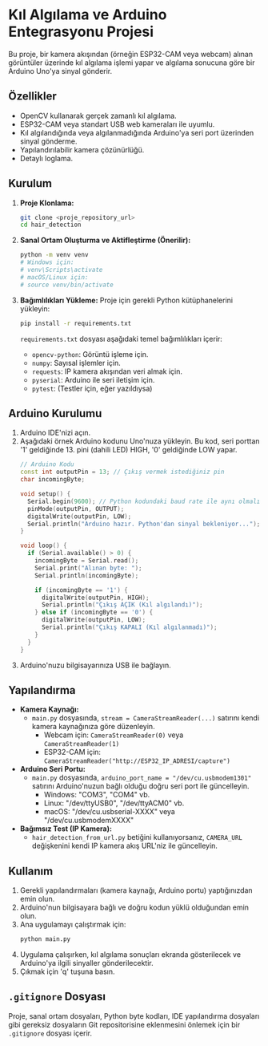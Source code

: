 # Kıl Algılama ve Arduino Entegrasyonu Projesi

Bu proje, bir kamera akışından (örneğin ESP32-CAM veya webcam) alınan görüntüler üzerinde kıl algılama işlemi yapar ve algılama sonucuna göre bir Arduino Uno'ya sinyal gönderir.

## Özellikler

*   OpenCV kullanarak gerçek zamanlı kıl algılama.
*   ESP32-CAM veya standart USB web kameraları ile uyumlu.
*   Kıl algılandığında veya algılanmadığında Arduino'ya seri port üzerinden sinyal gönderme.
*   Yapılandırılabilir kamera çözünürlüğü.
*   Detaylı loglama.

## Kurulum

1.  **Proje Klonlama:**
    ```bash
    git clone <proje_repository_url>
    cd hair_detection
    ```

2.  **Sanal Ortam Oluşturma ve Aktifleştirme (Önerilir):**
    ```bash
    python -m venv venv
    # Windows için:
    # venv\Scripts\activate
    # macOS/Linux için:
    # source venv/bin/activate
    ```

3.  **Bağımlılıkları Yükleme:**
    Proje için gerekli Python kütüphanelerini yükleyin:
    ```bash
    pip install -r requirements.txt
    ```
    `requirements.txt` dosyası aşağıdaki temel bağımlılıkları içerir:
    *   `opencv-python`: Görüntü işleme için.
    *   `numpy`: Sayısal işlemler için.
    *   `requests`: IP kamera akışından veri almak için.
    *   `pyserial`: Arduino ile seri iletişim için.
    *   `pytest`: (Testler için, eğer yazıldıysa)

## Arduino Kurulumu

1.  Arduino IDE'nizi açın.
2.  Aşağıdaki örnek Arduino kodunu Uno'nuza yükleyin. Bu kod, seri porttan '1' geldiğinde 13. pini (dahili LED) HIGH, '0' geldiğinde LOW yapar.
    ```c++
    // Arduino Kodu
    const int outputPin = 13; // Çıkış vermek istediğiniz pin
    char incomingByte;

    void setup() {
      Serial.begin(9600); // Python kodundaki baud rate ile aynı olmalı
      pinMode(outputPin, OUTPUT);
      digitalWrite(outputPin, LOW);
      Serial.println("Arduino hazır. Python'dan sinyal bekleniyor...");
    }

    void loop() {
      if (Serial.available() > 0) {
        incomingByte = Serial.read();
        Serial.print("Alınan byte: ");
        Serial.println(incomingByte);

        if (incomingByte == '1') {
          digitalWrite(outputPin, HIGH);
          Serial.println("Çıkış AÇIK (Kıl algılandı)");
        } else if (incomingByte == '0') {
          digitalWrite(outputPin, LOW);
          Serial.println("Çıkış KAPALI (Kıl algılanmadı)");
        }
      }
    }
    ```
3.  Arduino'nuzu bilgisayarınıza USB ile bağlayın.

## Yapılandırma

*   **Kamera Kaynağı:**
    *   `main.py` dosyasında, `stream = CameraStreamReader(...)` satırını kendi kamera kaynağınıza göre düzenleyin.
        *   Webcam için: `CameraStreamReader(0)` veya `CameraStreamReader(1)`
        *   ESP32-CAM için: `CameraStreamReader("http://ESP32_IP_ADRESI/capture")`
*   **Arduino Seri Portu:**
    *   `main.py` dosyasında, `arduino_port_name = "/dev/cu.usbmodem1301"` satırını Arduino'nuzun bağlı olduğu doğru seri port ile güncelleyin.
        *   Windows: "COM3", "COM4" vb.
        *   Linux: "/dev/ttyUSB0", "/dev/ttyACM0" vb.
        *   macOS: "/dev/cu.usbserial-XXXX" veya "/dev/cu.usbmodemXXXX"
*   **Bağımsız Test (IP Kamera):**
    *   `hair_detection_from_url.py` betiğini kullanıyorsanız, `CAMERA_URL` değişkenini kendi IP kamera akış URL'niz ile güncelleyin.

## Kullanım

1.  Gerekli yapılandırmaları (kamera kaynağı, Arduino portu) yaptığınızdan emin olun.
2.  Arduino'nun bilgisayara bağlı ve doğru kodun yüklü olduğundan emin olun.
3.  Ana uygulamayı çalıştırmak için:
    ```bash
    python main.py
    ```
4.  Uygulama çalışırken, kıl algılama sonuçları ekranda gösterilecek ve Arduino'ya ilgili sinyaller gönderilecektir.
5.  Çıkmak için 'q' tuşuna basın.

## `.gitignore` Dosyası

Proje, sanal ortam dosyaları, Python byte kodları, IDE yapılandırma dosyaları gibi gereksiz dosyaların Git repositorisine eklenmesini önlemek için bir `.gitignore` dosyası içerir.